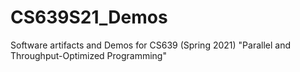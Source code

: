 # CS639S21_Demos
Software artifacts and Demos for CS639 (Spring 2021) "Parallel and Throughput-Optimized Programming"
